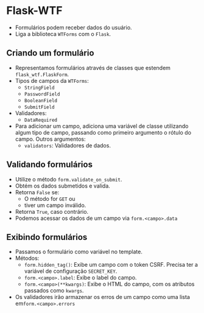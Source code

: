 # Flask-WTF

- Formulários podem receber dados do usuário.
- Liga a biblioteca `WTForms` com o `Flask`.

## Criando um formulário

- Representamos formulários através de classes que estendem `flask_wtf.FlaskForm`.
- Tipos de campos da `WTForms`:
  - `StringField`
  - `PasswordField`
  - `BooleanField`
  - `SubmitField`
- Validadores:
  - `DataRequired`
- Para adicionar um campo, adiciona uma variável de classe utilizando algum tipo de campo, passando como primeiro argumento o rótulo do campo. Outros argumentos:
  - `validators`: Validadores de dados.

## Validando formulários

- Utilize o método `form.validate_on_submit`.
- Obtém os dados submetidos e valida.
- Retorna `False` se:
  - O método for `GET` ou
  - tiver um campo inválido.
- Retorna `True`, caso contrário.
- Podemos acessar os dados de um campo via `form.<campo>.data`

## Exibindo formulários

- Passamos o formulário como variável no template.
- Métodos:
  - `form.hidden_tag()`: Exibe um campo com o token CSRF. Precisa ter a variável de configuração `SECRET_KEY`.
  - `form.<campo>.label`: Exibe o label do campo.
  - `form.<campo>(**kwargs)`: Exibe o HTML do campo, com os atributos passados como `kwargs`.
- Os validadores irão armazenar os erros de um campo como uma lista em`form.<campo>.errors`
